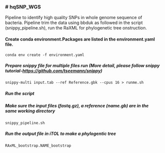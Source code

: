 
### # hqSNP_WGS
Pipeline to identify high quality SNPs in whole genome sequence of bacteria. Pipeline trim the data using bbduk as followed in the script (snippy_pipeline.sh), run the RaXML for phylogenetic tree onstruction.

#### Create conda environment.Packages are listed in the environment.yaml file.
	conda env create -f environment.yaml
  
##### Prepare snippy file for multiple files run (More detail, please follow snippy tutorial-https://github.com/tseemann/snippy)
	snippy-multi input.tab --ref Reference.gbk --cpus 16 > runme.sh
	
##### Run the script
##### Make sure the input files (fastq.gz), a reference (name.gb) are in the same working directory
   	snippy_pipeline.sh

##### Run the output file in iTOL to make a phylogentic tree
   	RAxML_bootstrap.NAME_bootstrap

